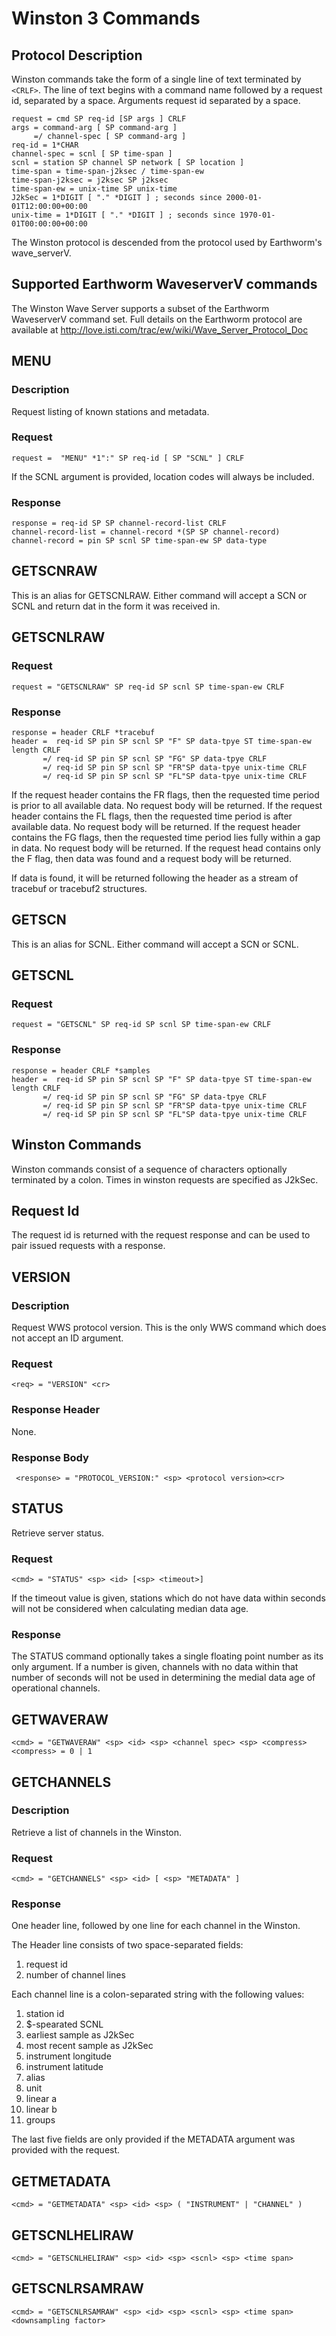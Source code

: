 # Winston 3 Commands

## Protocol Description
Winston commands take the form of a single line of text terminated by `<CRLF>`. The line of text begins with a command name followed by a request id, separated by a space. Arguments request id separated by a space. 

	request = cmd SP req-id [SP args ] CRLF
	args = command-arg [ SP command-arg ]
	     =/ channel-spec [ SP command-arg ]
	req-id = 1*CHAR
	channel-spec = scnl [ SP time-span ]
	scnl = station SP channel SP network [ SP location ]
	time-span = time-span-j2ksec / time-span-ew
	time-span-j2ksec = j2ksec SP j2ksec
	time-span-ew = unix-time SP unix-time
	J2kSec = 1*DIGIT [ "." *DIGIT ] ; seconds since 2000-01-01T12:00:00+00:00
	unix-time = 1*DIGIT [ "." *DIGIT ] ; seconds since 1970-01-01T00:00:00+00:00
	
The Winston protocol is descended from the protocol used by Earthworm's wave_serverV.

## Supported Earthworm WaveserverV commands

The Winston Wave Server supports a subset of the Earthworm WaveserverV command set. Full details on the Earthworm protocol are available at http://love.isti.com/trac/ew/wiki/Wave_Server_Protocol_Doc

## MENU
### Description
Request listing of known stations and metadata.

### Request
    request =  "MENU" *1":" SP req-id [ SP "SCNL" ] CRLF
              
If the SCNL argument is provided, location codes will always be included.

### Response
	response = req-id SP SP channel-record-list CRLF
	channel-record-list = channel-record *(SP SP channel-record)
	channel-record = pin SP scnl SP time-span-ew SP data-type

## GETSCNRAW
This is an alias for GETSCNLRAW. Either command will accept a SCN or SCNL and return dat in the form it was received in.


## GETSCNLRAW
### Request
    request = "GETSCNLRAW" SP req-id SP scnl SP time-span-ew CRLF

### Response
	response = header CRLF *tracebuf
    header =  req-id SP pin SP scnl SP "F" SP data-tpye ST time-span-ew length CRLF
           =/ req-id SP pin SP scnl SP "FG" SP data-tpye CRLF
           =/ req-id SP pin SP scnl SP "FR"SP data-tpye unix-time CRLF
           =/ req-id SP pin SP scnl SP "FL"SP data-tpye unix-time CRLF
           
If the request header contains the FR flags, then the requested time period is prior to all available data. No request body will be returned.
If the request header contains the FL flags, then the requested time period is after available data. No request body will be returned.
If the request header contains the FG flags, then the requested time period lies fully within a gap in data. No request body will be returned.
If the request head contains only the F flag, then data was found and a request body will be returned.

If data is found, it will be returned following the header as a stream of tracebuf or tracebuf2 structures. 

## GETSCN
This is an alias for SCNL. Either command will accept a SCN or SCNL.

## GETSCNL

### Request
    request = "GETSCNL" SP req-id SP scnl SP time-span-ew CRLF

### Response
	response = header CRLF *samples
    header =  req-id SP pin SP scnl SP "F" SP data-tpye ST time-span-ew length CRLF
           =/ req-id SP pin SP scnl SP "FG" SP data-tpye CRLF
           =/ req-id SP pin SP scnl SP "FR"SP data-tpye unix-time CRLF
           =/ req-id SP pin SP scnl SP "FL"SP data-tpye unix-time CRLF

## Winston Commands
Winston commands consist of a sequence of characters optionally terminated by a colon. Times in winston requests are specified as J2kSec. 
  
## Request Id
The request id is returned with the request response and can be used to pair issued requests with a response.

## VERSION
### Description
Request WWS protocol version. This is the only WWS command which does not accept an ID argument.

### Request
    <req> = "VERSION" <cr>
    
### Response Header
None.

### Response Body
     <response> = "PROTOCOL_VERSION:" <sp> <protocol version><cr>


## STATUS
Retrieve server status.

### Request
    <cmd> = "STATUS" <sp> <id> [<sp> <timeout>]

If the timeout value is given, stations which do not have data within <timeout> seconds will not be considered when calculating median data age.

### Response

The STATUS command optionally takes a single floating point number as its only argument. If a number is given, channels with no data within that number of seconds will not be used in determining the medial data age of operational channels.

## GETWAVERAW
    <cmd> = "GETWAVERAW" <sp> <id> <sp> <channel spec> <sp> <compress>
    <compress> = 0 | 1

## GETCHANNELS  
### Description
Retrieve a list of channels in the Winston.
	
### Request
    <cmd> = "GETCHANNELS" <sp> <id> [ <sp> "METADATA" ]

### Response
One header line, followed by one line for each channel in the Winston. 

The Header line consists of two space-separated fields:
1. request id
1. number of channel lines

Each channel line is a colon-separated string with the following values:
1. station id
1. $-spearated SCNL
1. earliest sample as J2kSec
1. most recent sample as J2kSec
1. instrument longitude
1. instrument latitude
1. alias
1. unit
1. linear a
1. linear b
1. groups 

The last five fields are only provided if the METADATA argument was provided with the request.

## GETMETADATA
    <cmd> = "GETMETADATA" <sp> <id> <sp> ( "INSTRUMENT" | "CHANNEL" )

## GETSCNLHELIRAW
    <cmd> = "GETSCNLHELIRAW" <sp> <id> <sp> <scnl> <sp> <time span>

## GETSCNLRSAMRAW
    <cmd> = "GETSCNLRSAMRAW" <sp> <id> <sp> <scnl> <sp> <time span> <downsampling factor>
